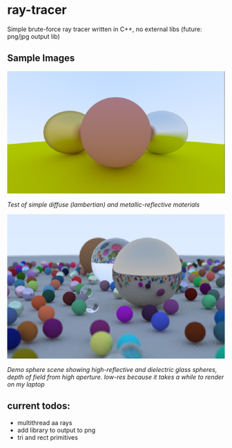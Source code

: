 # ray-tracer

Simple brute-force ray tracer written in C++, no external libs (future: png/jpg output lib)

## Sample Images
![materials](https://github.com/SagewLivingstone/ray-tracer/blob/main/demo_materials.png?raw=true)

_Test of simple diffuse (lambertian) and metallic-reflective materials_

![demo sphere scene](https://github.com/SagewLivingstone/ray-tracer/blob/main/demo_scene_spheres_low.png?raw=true)

_Demo sphere scene showing high-reflective and dielectric glass spheres, depth of field from high aperture. low-res because it takes a while to render on my laptop_

## current todos:
* multithread aa rays
* add library to output to png
* tri and rect primitives
